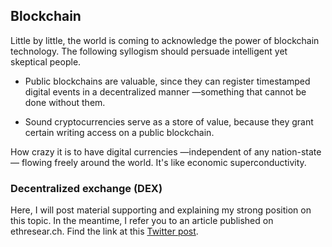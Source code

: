 
## Blockchain

Little by little, the world is coming to acknowledge the power of blockchain technology.
The following syllogism should persuade intelligent yet skeptical people.

* Public blockchains are valuable, since they can register timestamped digital events in a decentralized manner —something that cannot be done without them.

* Sound cryptocurrencies serve as a store of value, because they grant certain writing access on a public blockchain.

How crazy it is to have digital currencies —independent of any nation-state— flowing freely around the world. It's like economic superconductivity.

### Decentralized exchange (DEX)

Here, I will post material supporting and explaining my strong position on this topic.
In the meantime, I refer you to an article published on ethresear.ch. 
Find the link at this [Twitter post](https://x.com/Syuhjtman/status/1823037287908745440).
<!-- Click below to learn about my strong position on this topic. -->

